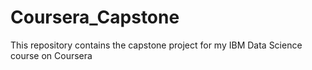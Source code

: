 # Coursera_Capstone
This repository contains the capstone project for my IBM Data Science course on Coursera
